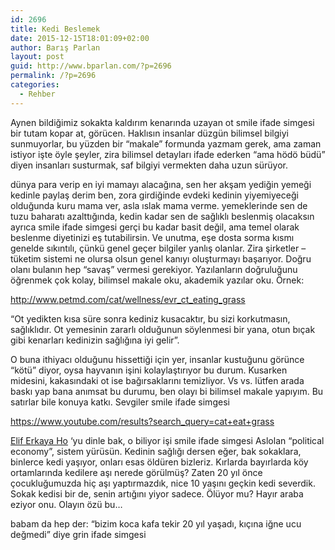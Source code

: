 ```yaml
---
id: 2696
title: Kedi Beslemek
date: 2015-12-15T18:01:09+02:00
author: Barış Parlan
layout: post
guid: http://www.bparlan.com/?p=2696
permalink: /?p=2696
categories:
  - Rehber
---
```

<div class="ttr_start">
</div>

<span data-ft="{&quot;tn&quot;:&quot;K&quot;}"><span class="UFICommentBody">Aynen bildiğimiz sokakta kaldırım kenarında uzayan ot <span class="emoticon_text">smile ifade simgesi</span> bir tutam kopar at, görücen. Haklısın insanlar düzgün bilimsel bilgiyi sunmuyorlar, bu yüzden bir &#8220;makale&#8221; formunda yazmam gerek, ama zaman istiyor işte öyle şeyler, zira bilimsel detayları ifade ederken &#8220;ama hödö büdü&#8221; diyen insanları susturmak, saf bilgiyi vermekten daha uzun sürüyor.</span></span>

dünya para verip en iyi mamayı alacağına, sen her akşam yediğin yemeği kedinle paylaş derim ben, zora girdiğinde evdeki kedinin yiyemiyeceği olduğunda kuru mama ver, asla ıslak mama verme. yemeklerinde sen de tuzu baharatı azalttığında, kedin kadar sen de sağlıklı beslenmiş olacaksın ayrıca <span class="emoticon_text">smile ifade simgesi</span> gerçi bu kadar basit değil, ama temel olarak beslenme diyetinizi eş tutabilirsin. Ve unutma, eşe dosta sorma kısmı genelde sıkıntılı, çünkü genel geçer bilgiler yanlış olanlar. Zira şirketler &#8211; tüketim sistemi ne olursa olsun genel kanıyı oluşturmayı başarıyor. Doğru olanı bulanın hep &#8220;savaş&#8221; vermesi gerekiyor. Yazılanların doğruluğunu öğrenmek çok kolay, bilimsel makale oku, akademik yazılar oku. Örnek:

<a class="" dir="ltr" href="https://l.facebook.com/l.php?u=http%3A%2F%2Fwww.petmd.com%2Fcat%2Fwellness%2Fevr_ct_eating_grass&h=gAQE90fsv" target="_blank" rel="nofollow">http://www.petmd.com/cat/wellness/evr_ct_eating_grass</a>

&#8220;Ot yedikten kısa süre sonra kediniz kusacaktır, bu sizi korkutmasın, sağlıklıdır. Ot yemesinin zararlı olduğunun söylenmesi bir yana, otun bıçak gibi kenarları kedinizin sağlığına iyi gelir&#8221;.

O buna ithiyacı olduğunu hissettiği için yer, insanlar kustuğunu görünce &#8220;kötü&#8221; diyor, oysa hayvanın işini kolaylaştırıyor bu durum. Kusarken midesini, kakasındaki ot ise bağırsaklarını temizliyor. Vs vs. lütfen arada baskı yap bana anımsat bu durumu, ben olayı bi bilimsel makale yapıyım. Bu satırlar bile konuya katkı. Sevgiler <span class="emoticon_text">smile ifade simgesi</span>

<a class="" dir="ltr" href="https://l.facebook.com/l.php?u=https%3A%2F%2Fwww.youtube.com%2Fresults%3Fsearch_query%3Dcat%2520eat%2520grass&h=KAQEcnRLR" target="_blank" rel="nofollow">https://www.youtube.com/results?search_query=cat+eat+grass</a>

<span data-ft="{&quot;tn&quot;:&quot;K&quot;}"><span class="UFICommentBody _1n4g"><a class="profileLink" dir="ltr" href="https://www.facebook.com/elferkaya?hc_location=ufi" target="_blank" data-hovercard="/ajax/hovercard/hovercard.php?extragetparams=%7B%22hc_location%22%3A%22ufi%22%7D">Elif Erkaya Ho</a> &#8216;yu dinle bak, o biliyor işi <span class="emoticon_text">smile ifade simgesi</span> Aslolan &#8220;political economy&#8221;, sistem yürüsün. Kedinin sağlığı dersen eğer, bak sokaklara, binlerce kedi yaşıyor, onları esas öldüren bizleriz. Kırlarda bayırlarda köy ortamlarında kedilere aşı nerede görülmüş? Zaten 20 yıl önce çocukluğumuzda hiç aşı yaptırmazdık, nice 10 yaşını geçkin kedi severdik. Sokak kedisi bir de, senin artığını yiyor sadece. Ölüyor mu? Hayır araba eziyor onu. Olayın özü bu&#8230;</span></span>

<span data-ft="{&quot;tn&quot;:&quot;K&quot;}"><span class="UFICommentBody">babam da hep der: &#8220;bizim koca kafa tekir 20 yıl yaşadı, kıçına iğne ucu değmedi&#8221; diye <span class="emoticon_text">grin ifade simgesi</span></span></span>

<div class="ttr_end">
</div>